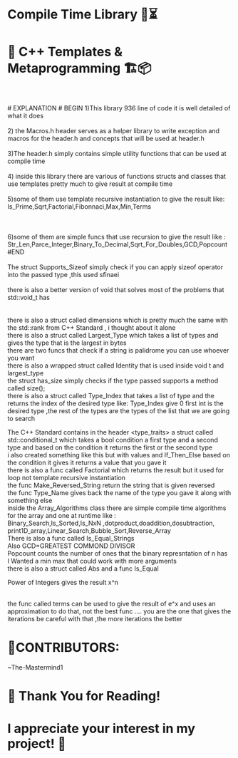 # Compile Time Library 🚀⏳ 
# 🔷 C++ Templates & Metaprogramming 🏗️📦

<br>
<br>
# EXPLANATION
# BEGIN
1)This library 936 line of code it is well detailed of what it does<br><br>
2) the Macros.h header serves as a helper library to write exception and macros for the header.h 
and concepts that will be used at header.h<br><br>
3)The header.h simply contains simple utility functions that can be used at compile time <br><br>
4) inside this library there are various of functions structs and classes that use templates pretty much to give result at compile time<br><br>
5)some of them use template recursive instantiation to give the result like:
Is_Prime,Sqrt,Factorial,Fibonnaci,Max,Min,Terms
<br>
<br>
<br>
<br>
6)some of them are simple funcs that use recursion to give the result like :<br>
Str_Len,Parce_Integer,Binary_To_Decimal,Sqrt_For_Doubles,GCD,Popcount
#END
<br><br>
The struct Supports_Sizeof simply check if you can apply sizeof operator into the passed type ,this used sfinaei <br>
<br> there is also a better version of void that solves most of the problems that std::void_t has <br>
<br><br> there is also a struct called dimensions which is pretty much the same with the std::rank from C++ Standard , i
thought about it alone 
<br>
there is also a struct called Largest_Type which takes a list of types and gives the type that is the largest in bytes 
<br>
there are two funcs that check if a string is palidrome you can use whoever you want 
<br>
there is also a wrapped struct called Identity that is used inside void t and largest_type
<br>
the struct has_size simply checks if the type passed supports a method called size();
<br>
there is also a struct called Type_Index that takes a list of type and the returns the index of the desired type like:
Type_Index<int,int,float,double,std::size_t> give 0 
first int is the desired type ,the rest of the types are the types of the list that we are going to search 
<br>

The C++ Standard contains in the header <type_traits> a struct called std::conditional_t which takes a bool condition a first type and a second type 
and based on the condition it returns the first or the second type
<br>
i also created something like this but with values and If_Then_Else based on the condition it gives it returns a value that you gave it 
<br>
there is also a func called Factorial which returns the result but it used for loop not template recursive instantiation 
<br>
the func Make_Reversed_String return the string that is given reversed 
<br>
the func Type_Name gives back the name of the type you gave it along with something else 
<br>
inside the Array_Algorithms class there are simple compile time algorithms for the array and one at runtime like :
<br>
Binary_Search,Is_Sorted,Is_NxN ,dotproduct,doaddition,dosubtraction, print1D_array,Linear_Search,Bubble_Sort,Reverse_Array
<br>
There is also a func called Is_Equal_Strings
<br>
Also GCD=GREATEST COMMOND DIVISOR
<br>
Popcount counts the number of ones that the binary represntation of n has 
<br>
I Wanted a min max that could work with more arguments 
<br> 
there is also a struct called Abs and a func Is_Equal

Power of Integers gives the result x^n 

<br> the func called terms can be used to give the result of e^x and uses an approximation to do that, not the best func ....
you are the one that gives the iterations be careful with that ,the more iterations the better 
<br>
# 👥CONTRIBUTORS:
~The-Mastermind1<br>

# 🙏 Thank You for Reading!
# I appreciate your interest in my project! 🚀

